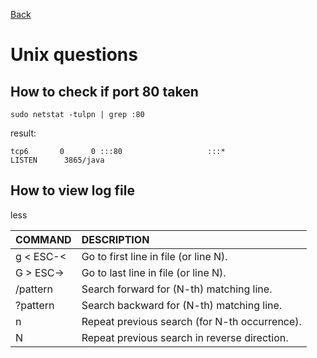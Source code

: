 [Back](../README.md)

# Unix questions

## How to check if port 80 taken

``sudo netstat -tulpn | grep :80``

result:

``tcp6       0      0 :::80                   :::*                    LISTEN      3865/java``


## How to view log file

less

| COMMAND | DESCRIPTION |
| :------ | :---------- |
| g  <  ESC-< | Go to first line in file (or line N).         |
| G  >  ESC-> | Go to last line in file (or line N).          |
| /pattern    | Search forward for (N-th) matching line.      |
| ?pattern    | Search backward for (N-th) matching line.     |
| n           | Repeat previous search (for N-th occurrence). |
| N           | Repeat previous search in reverse direction.  |
